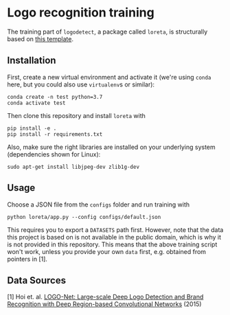 # Logo recognition training

The training part of `logodetect`, a package called `loreta`, is structurally based
on [this template](https://github.com/NullConvergence/mtorch).

## Installation
First, create a new virtual environment and activate it (we're using `conda` here, but you could
also use `virtualenv`s or similar):

```commandline
conda create -n test python=3.7
conda activate test
```
Then clone this repository and install `loreta` with

```commandline
pip install -e .
pip install -r requirements.txt
```

Also, make sure the right libraries are installed on your underlying system (dependencies
shown for Linux):

```commandline
sudo apt-get install libjpeg-dev zlib1g-dev
```

## Usage

Choose a JSON file from the `configs` folder and run training with 

```commandline
python loreta/app.py --config configs/default.json
```

This requires you to export a `DATASETS` path first.
However, note that the data this project is based on is not available in the public domain,
which is why it is not provided in this repository. This means that the above training script
won't work, unless you provide your own `data` first, e.g. obtained from pointers in [1].

## Data Sources

[1] Hoi et. al. [LOGO-Net: Large-scale Deep Logo Detection and Brand Recognition with Deep Region-based Convolutional Networks](https://arxiv.org/pdf/1511.02462.pdf) (2015)
